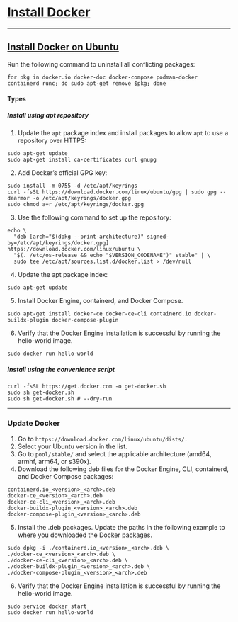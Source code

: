 # [Install Docker](https://docs.docker.com/engine/install/)

---

## [Install Docker on Ubuntu](https://docs.docker.com/engine/install/ubuntu/)

Run the following command to uninstall all conflicting packages:
```
for pkg in docker.io docker-doc docker-compose podman-docker containerd runc; do sudo apt-get remove $pkg; done
```

#### Types

##### Install using apt repository

1. Update the `apt` package index and install packages to allow `apt` to use a repository over HTTPS:
```
sudo apt-get update
sudo apt-get install ca-certificates curl gnupg
```

2. Add Docker’s official GPG key:
```
sudo install -m 0755 -d /etc/apt/keyrings
curl -fsSL https://download.docker.com/linux/ubuntu/gpg | sudo gpg --dearmor -o /etc/apt/keyrings/docker.gpg
sudo chmod a+r /etc/apt/keyrings/docker.gpg
```

3. Use the following command to set up the repository:
```
echo \
  "deb [arch="$(dpkg --print-architecture)" signed-by=/etc/apt/keyrings/docker.gpg] https://download.docker.com/linux/ubuntu \
  "$(. /etc/os-release && echo "$VERSION_CODENAME")" stable" | \
  sudo tee /etc/apt/sources.list.d/docker.list > /dev/null
```

4. Update the apt package index:
```
sudo apt-get update
```

5. Install Docker Engine, containerd, and Docker Compose.
```
sudo apt-get install docker-ce docker-ce-cli containerd.io docker-buildx-plugin docker-compose-plugin
```

6. Verify that the Docker Engine installation is successful by running the hello-world image.
```
sudo docker run hello-world
```

##### Install using the convenience script

```
curl -fsSL https://get.docker.com -o get-docker.sh
sudo sh get-docker.sh
sudo sh get-docker.sh # --dry-run
```

---

### Update Docker

1. Go to `https://download.docker.com/linux/ubuntu/dists/.`
2. Select your Ubuntu version in the list.
3. Go to `pool/stable/` and select the applicable architecture (amd64, armhf, arm64, or s390x).
4. Download the following deb files for the Docker Engine, CLI, containerd, and Docker Compose packages:
```
containerd.io_<version>_<arch>.deb
docker-ce_<version>_<arch>.deb
docker-ce-cli_<version>_<arch>.deb
docker-buildx-plugin_<version>_<arch>.deb
docker-compose-plugin_<version>_<arch>.deb
```
5. Install the .deb packages. Update the paths in the following example to where you downloaded the Docker packages.
```
sudo dpkg -i ./containerd.io_<version>_<arch>.deb \
./docker-ce_<version>_<arch>.deb \
./docker-ce-cli_<version>_<arch>.deb \
./docker-buildx-plugin_<version>_<arch>.deb \
./docker-compose-plugin_<version>_<arch>.deb
```
6. Verify that the Docker Engine installation is successful by running the hello-world image.
```
sudo service docker start
sudo docker run hello-world
```


